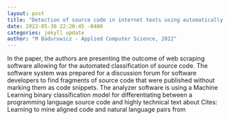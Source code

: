 ```yaml
--- 
layout: post 
title: "Detection of source code in internet texts using automatically generated machine learning models" 
date: 2022-05-30 22:20:45 -0400 
categories: jekyll update 
author: "M Badurowicz - Applied Computer Science, 2022" 
--- 
```

In the paper, the authors are presenting the outcome of web scraping software allowing for the automated classification of source code. The software system was prepared for a discussion forum for software developers to find fragments of source code that were published without marking them as code snippets. The analyzer software is using a Machine Learning binary classification model for differentiating between a programming language source code and highly technical text about Cites: Learning to mine aligned code and natural language pairs from